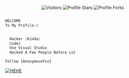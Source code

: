 <p align="center"><img src="https://gpvc.arturio.dev/AnonymousFxz" alt="Visitors"></a>
<img src="https://img.shields.io/badge/dynamic/json?&label=Total%20Stars&color=bb2527&style=flat&style=for-the-badge&query=%24.stars&url=https://api.github-star-counter.workers.dev/user/AnonymousFxz" alt="Profile Stars"></a>
<img src="https://img.shields.io/badge/dynamic/json?&label=Total%20Forks&color=bb2527&style=flat&style=for-the-badge&query=%24.forks&url=https://api.github-star-counter.workers.dev/user/AnonymousFxz" alt="Profile Forks"></a>



```javascript

WELCOME
To My Profile:)
```


```css
  
  Hacker (Kinda)
  Coder 
  Use Visual Studio
  Hacked A Few People Before Lol 
```


```css
Follow {AnonymousFxz}
```




<a href="https://github.com/AnonymousFxz" target="_blank"><img src="https://avatars.githubusercontent.com/u/117674270?v=4" alt="HEHE"></a>
